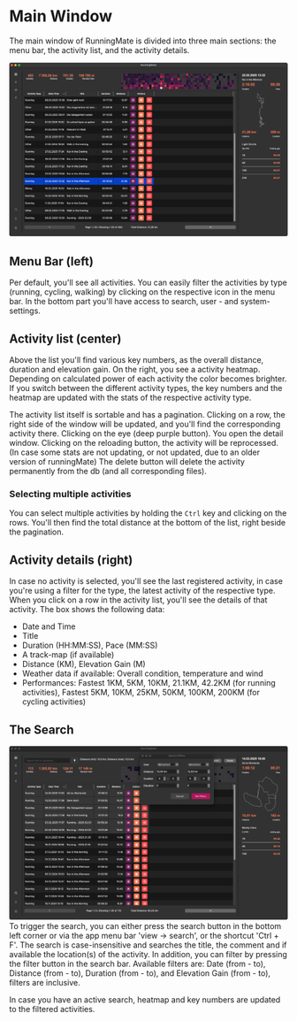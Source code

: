 # Main Window

The main window of RunningMate is divided into three main sections: the menu bar, the activity list, and the activity details.

![Main Screen](../images/screens/main_01.png)
## Menu Bar (left)

Per default, you'll see all activities. You can easily filter the activities by type (running, cycling, walking) by clicking on the respective icon in the menu bar.
In the bottom part you'll have access to search, user - and system-settings.

## Activity list (center)
Above the list you'll find various key numbers, as the overall distance, duration and elevation gain. 
On the right, you see a activity heatmap.
Depending on calculated power of each activity the color becomes brighter. 
If you switch between the different activity types, the key numbers and the heatmap are updated with the stats of 
the respective activity type.

The activity list itself is sortable and has a pagination. Clicking on a row, the right side of the window will be updated, 
and you'll find the corresponding activity there. Clicking on the eye (deep purple button). You open the detail window. 
Clicking on the reloading button, the activity will be reprocessed. 
(In case some stats are not updating, or not updated, due to an older version of runningMate)
The delete button will delete the activity permanently from the db (and all corresponding files).

### Selecting multiple activities
You can select multiple activities by holding the `Ctrl` key and clicking on the rows. You'll then find the total distance at the bottom of the list, right beside the pagination.

## Activity details (right)
In case no activity is selected, you'll see the last registered activity, 
in case you're using a filter for the type, the latest activity of the respective type.
When you click on a row in the activity list, you'll see the details of that activity. 
The box shows the following data:
- Date and Time
- Title
- Duration (HH:MM:SS), Pace (MM:SS)
- A track-map (if available)
- Distance (KM), Elevation Gain (M)
- Weather data if available: Overall condition, temperature and wind
- Performances: Fastest 1KM, 5KM, 10KM, 21.1KM, 42.2KM (for running activities), 
  Fastest 5KM, 10KM, 25KM, 50KM, 100KM, 200KM (for cycling activities)

## The Search
![Search and Filters](../images/screens/main_04.png)
To trigger the search, you can either press the search button in the bottom left corner or via the app menu bar 'view -> search', or the shortcut 'Ctrl + F'.
The search is case-insensitive and searches the title, the comment and if available the location(s) of the activity. In addition, you can filter by pressing the filter button in the search bar.
Available filters are: Date (from - to), Distance (from - to), Duration (from - to), and Elevation Gain (from - to), filters are inclusive. 

In case you have an active search, heatmap and key numbers are updated to the filtered activities.

